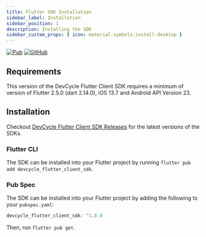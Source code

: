 ```yaml
---
title: Flutter SDK Installation
sidebar_label: Installation
sidebar_position: 1
description: Installing the SDK
sidebar_custom_props: { icon: material-symbols:install-desktop }
---
```


[![Pub](https://img.shields.io/pub/v/devcycle_flutter_client_sdk)](https://img.shields.io/pub/v/devcycle_flutter_client_sdk)
[![GitHub](https://img.shields.io/github/stars/devcyclehq/flutter-client-sdk.svg?style=social&label=Star&maxAge=2592000)](https://github.com/devcyclehq/flutter-client-sdk)

## Requirements

This version of the DevCycle Flutter Client SDK requires a minimum of version of Flutter 2.5.0 (dart 2.14.0), iOS 13.7 and Android API Version 23.

## Installation

Checkout [DevCycle Flutter Client SDK Releases](https://github.com/DevCycleHQ/flutter-client-sdk/releases) for the latest versions of the SDKs.

[//]: # 'wizard-install-start'

### Flutter CLI

The SDK can be installed into your Flutter project by running `flutter pub add devcycle_flutter_client_sdk`.

[//]: # 'wizard-install-end'

### Pub Spec

The SDK can be installed into your Flutter project by adding the following to your `pubspec.yaml`:

```dart
devcycle_flutter_client_sdk: ^1.8.0
```

Then, run `flutter pub get`.
